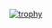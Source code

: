 [![trophy](https://github-profile-trophy.vercel.app/?username=Mihail403&theme=oldie&column=4&margin-w=10&margin-h=10)](https://github.com/ryo-ma/github-profile-trophy)
